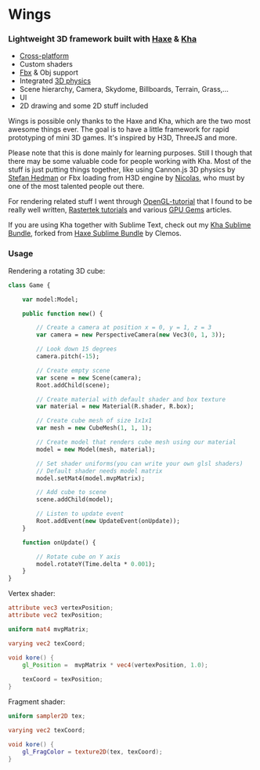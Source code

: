 # Wings

### Lightweight 3D framework built with [Haxe](https://github.com/HaxeFoundation/haxe) & [Kha](https://github.com/KTXSoftware/Kha/)

- [Cross-platform](http://kha.ktxsoftware.com/?systems)
- Custom shaders
- [Fbx](https://github.com/ncannasse/h3d/tree/master/h3d/fbx) & Obj support
- Integrated [3D physics](https://github.com/gbpaul/cannon.hx)
- Scene hierarchy, Camera, Skydome, Billboards, Terrain, Grass,...
- UI
- 2D drawing and some 2D stuff included

Wings is possible only thanks to the Haxe and Kha, which are the two most awesome things ever. The goal is to have a little framework for rapid prototyping of mini 3D games. It's inspired by H3D, ThreeJS and more.

Please note that this is done mainly for learning purposes. Still I though that there may be some valuable code for people working with Kha. Most of the stuff is just putting things together, like using Cannon.js 3D physics by [Stefan Hedman](https://github.com/schteppe/) or Fbx loading from H3D engine by [Nicolas](https://github.com/ncannasse/), who must by one of the most talented people out there.

For rendering related stuff I went through [OpenGL-tutorial](http://www.opengl-tutorial.org/) that I found to be really well written, [Rastertek tutorials](http://rastertek.com/tutindex.html) and various [GPU Gems](http://http.developer.nvidia.com/GPUGems/gpugems_ch07.html) articles.

If you are using Kha together with Sublime Text, check out my [Kha Sublime Bundle](https://github.com/luboslenco/kha-sublime-bundle), forked from [Haxe Sublime Bundle](https://github.com/clemos/haxe-sublime-bundle) by Clemos.

### Usage
Rendering a rotating 3D cube:
```haxe
class Game {

	var model:Model;

	public function new() {

		// Create a camera at position x = 0, y = 1, z = 3
		var camera = new PerspectiveCamera(new Vec3(0, 1, 3));

		// Look down 15 degrees
		camera.pitch(-15);

		// Create empty scene
		var scene = new Scene(camera);
		Root.addChild(scene);

		// Create material with default shader and box texture
		var material = new Material(R.shader, R.box);

		// Create cube mesh of size 1x1x1
		var mesh = new CubeMesh(1, 1, 1);

		// Create model that renders cube mesh using our material
		model = new Model(mesh, material);

		// Set shader uniforms(you can write your own glsl shaders)
		// Default shader needs model matrix
		model.setMat4(model.mvpMatrix);

		// Add cube to scene
		scene.addChild(model);

		// Listen to update event
		Root.addEvent(new UpdateEvent(onUpdate));
	}

	function onUpdate() {

		// Rotate cube on Y axis
		model.rotateY(Time.delta * 0.001);
	}
}
```

Vertex shader:
```glsl
attribute vec3 vertexPosition;
attribute vec2 texPosition;

uniform mat4 mvpMatrix;

varying vec2 texCoord;

void kore() {
	gl_Position =  mvpMatrix * vec4(vertexPosition, 1.0);
	
	texCoord = texPosition;
}
```

Fragment shader:
```glsl
uniform sampler2D tex;

varying vec2 texCoord;

void kore() {
	gl_FragColor = texture2D(tex, texCoord);
}
```
